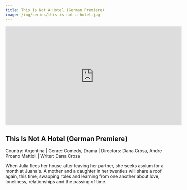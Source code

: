 ```yaml
---
title: This Is Not A Hotel (German Premiere)
image: /img/series/this-is-not-a-hotel.jpg
---
```


<iframe width="560" height="315" src="https://www.youtube.com/embed/0dnicKGuMdA" frameborder="0" allow="accelerometer; autoplay; encrypted-media; gyroscope; picture-in-picture" allowfullscreen></iframe>

## This Is Not A Hotel (German Premiere)

Country: Argentina | Genre: Comedy, Drama | Directors: Dana Crosa, Andre Proano Mattioli | Writer: Dana Crosa

When Julia flees her house after leaving her partner, she seeks asylum for a month at Juana's. A mother and a daughter in her twenties will share a roof again, this time, swapping roles and learning from one another about love, loneliness, relationships and the passing of time.
